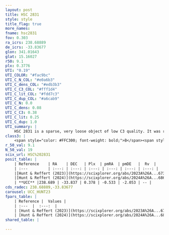 ```yaml
---
layout: post
title: HSC 2831
style: style
title_flag: true
more_names: 
fname: hsc2831
fov: 0.303
ra_icrs: 238.68889
de_icrs: -33.83677
glon: 341.01643
glat: 15.16027
r50: 9.1
plx: 0.3776
UTI: "0.19"
UTI_COLOR: "#fac9bc"
UTI_C_N_COL: "#e0a6b3"
UTI_C_dens_COL: "#edb3b3"
UTI_C_C3_COL: "#fff1d4"
UTI_C_lit_COL: "#fdd7c3"
UTI_C_dup_COL: "#a6cab9"
UTI_C_N: 0.0
UTI_C_dens: 0.08
UTI_C_C3: 0.38
UTI_C_lit: 0.25
UTI_C_dup: 1.0
UTI_summary: |
    HSC 2831 is a sparse, very loose object of low C3 quality. It was recently reported in the literature.<br><br><span style="color: #99180f; font-weight: bold;">Warning: </span>contains less than 25 stars with <i>P>0.5</i> estimated.
class3: |
    <span style="color: #FFC300; font-weight: bold;">B</span><span style="color: red; font-weight: bold;">C</span>
r_50_val: 9.1
N_50_val: 19
scix_url: HSC%202831
posit_table: |
    | Reference    | RA    | DEC   | Plx  | pmRA  | pmDE   |  Rv  |
    | :---         | :---: | :---: | :---: | :---: | :---: | :---: |
    |[Hunt & Reffert (2023)](https://scixplorer.org/abs/2023A%26A...673A.114H) | 238.681 | -33.866 | 0.386 | -0.56 | -1.992 | -67.99 |
    |[Hunt & Reffert (2024)](https://scixplorer.org/abs/2024A%26A...686A..42H) | 238.681 | -33.866 | 0.386 | -0.56 | -1.992 | -67.99 |
    | **UCC** |238.689 | -33.837 | 0.378 | -0.533 | -2.053 | -- | 
cds_radec: 238.68889,-33.83677
carousel: UCC_HUNT23
fpars_table: |
    | Reference |  Values |
    | :---  |  :---:  |
    | [Hunt & Reffert (2023)](https://scixplorer.org/abs/2023A%26A...673A.114H) | `AV50=0.442, diffAV50=1.407, MOD50=11.749, logAge50=9.872` |
    | [Hunt & Reffert (2024)](https://scixplorer.org/abs/2024A%26A...686A..42H) | `MassJ=81.6302` |
shared_table: |
    
---
```


